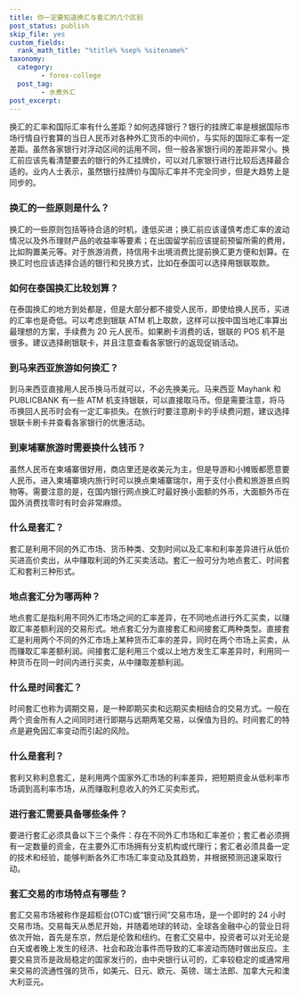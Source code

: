 ```yaml
---
title: 你一定要知道换汇与套汇的几个区别
post_status: publish
skip_file: yes
custom_fields:
  rank_math_title: "%title% %sep% %sitename%"
taxonomy:
  category:
        - forex-college
  post_tag:
        - 水煮外汇
post_excerpt: 
---
```

换汇的汇率和国际汇率有什么差距？如何选择银行？银行的挂牌汇率是根据国际市场行情自行套算的当日人民币对各种外汇货币的中间价，与实际的国际汇率有一定差距。虽然各家银行对浮动区间的运用不同，但一般各家银行间的差距非常小。换汇前应该先看清楚要去的银行的外汇挂牌价，可以对几家银行进行比较后选择最合适的。业内人士表示，虽然银行挂牌价与国际汇率并不完全同步，但是大趋势上是同步的。

### 换汇的一些原则是什么？

换汇的一些原则包括等待合适的时机，逢低买进；换汇前应该谨慎考虑汇率的波动情况以及外币理财产品的收益率等要素；在出国留学前应该提前预留所需的费用，比如购置美元等。对于旅游消费，持信用卡出境消费比提前换汇更方便和划算。在换汇时也应该选择合适的银行和兑换方式，比如在泰国可以选择用银联取款。

### 如何在泰国换汇比较划算？

在泰国换汇的地方到处都是，但是大部分都不接受人民币，即使给换人民币，买进的汇率也是奇低。可以考虑到银联 ATM 机上取款，这样可以按中国当地汇率算出最理想的方案，手续费为 20 元人民币。如果刷卡消费的话，银联的 POS 机不是很多。建议选择刷银联卡，并且注意查看各家银行的返现促销活动。

### 到马来西亚旅游如何换汇？

到马来西亚直接用人民币换马币就可以，不必先换美元。马来西亚 Mayhank 和 PUBLICBANK 有一些 ATM 机支持银联，可以直接取马币。但是需要注意，将马币换回人民币时会有一定汇率损失。在旅行时要注意刷卡的手续费问题，建议选择银联卡刷卡并查看各家银行的优惠活动。

### 到柬埔寨旅游时需要换什么钱币？

虽然人民币在柬埔寨很好用，商店里还是收美元为主，但是导游和小摊贩都愿意要人民币。进入柬埔寨境内旅行时可以换点柬埔寨瑞尔，用于支付小费和旅游景点购物等。需要注意的是，在国内银行网点换汇时最好换小面额的外币，大面额外币在国外消费找零时有时会非常麻烦。

### 什么是套汇？

套汇是利用不同的外汇市场、货币种类、交割时间以及汇率和利率差异进行从低价买进高价卖出，从中赚取利润的外汇买卖活动。套汇一般可分为地点套汇、时间套汇和套利三种形式。

### 地点套汇分为哪两种？

地点套汇是指利用不同外汇市场之间的汇率差异，在不同地点进行外汇买卖，以赚取汇率差额利润的交易形式。地点套汇分为直接套汇和间接套汇两种类型。直接套汇是利用两个不同的外汇市场上某种货币汇率的差异，同时在两个市场上买卖，从而赚取汇率差额利润。间接套汇是利用三个或以上地方发生汇率差异时，利用同一种货币在同一时间内进行买卖，从中赚取差额利润。

### 什么是时间套汇？

时间套汇也称为调期交易，是一种即期买卖和远期买卖相结合的交易方式。一般在两个资金所有人之间同时进行即期与远期两笔交易，以保值为目的。时间套汇的特点是避免因汇率变动而引起的风险。

### 什么是套利？

套利又称利息套汇，是利用两个国家外汇市场的利率差异，把短期资金从低利率市场调到高利率市场，从而赚取利息收入的外汇买卖形式。

### 进行套汇需要具备哪些条件？

要进行套汇必须具备以下三个条件：存在不同外汇市场和汇率差价；套汇者必须拥有一定数量的资金，在主要外汇市场拥有分支机构或代理行；套汇者必须具备一定的技术和经验，能够判断各外汇市场汇率变动及其趋势，并根据预测迅速采取行动。

### 套汇交易的市场特点有哪些？

套汇交易市场被称作是超柜台(OTC)或“银行间”交易市场，是一个即时的 24 小时交易市场。交易每天从悉尼开始，并随着地球的转动，全球各金融中心的营业日将依次开始，首先是东京，然后是伦敦和纽约。在套汇交易中，投资者可以对无论是白天或者晚上发生的经济、社会和政治事件而导致的汇率波动而随时做出反应。主要交易货币是政局稳定的国家发行的，由中央银行认可的，汇率较稳定的或通常用来交易的流通性强的货币，如美元、日元、欧元、英镑、瑞士法郎、加拿大元和澳大利亚元。